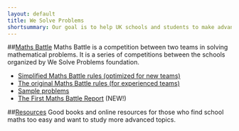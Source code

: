 ```yaml
---
layout: default
title: We Solve Problems
shortsummary: Our goal is to help UK schools and students to make advanced maths more popular. 
---
```


##[Maths Battle](/maths-battle/index.html)
Maths Battle is a competition between two teams in solving mathematical problems. It is a series of competitions between the schools organized by We Solve Problems foundation.

* [Simplified Maths Battle rules (optimized for new teams)](/maths-battle/simplified-rules.html)
* [The original Maths Battle rules (for experienced teams)](/maths-battle/original-rules.html)
* [Sample problems](/maths-battle/sample-problems.html)
* [The First Maths Battle Report](/reports/2015_11_06.html) (NEW!)

##[Resources](/resources.html)
Good books and online resources for those who find school maths too easy and want to study more advanced topics.
